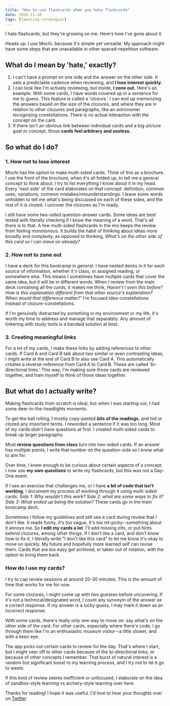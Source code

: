 ```yaml
---
title: "How to use flashcards when you hate flashcards"
date: 2020-11-20
tags: [learning-strategies]
---
```


I hate flashcards, but they're growing on me. Here's how I've gone about it.

Heads up: I use Mochi, because it's simple yet versatile. My approach might have some steps that are unavailable in other spaced-repetition software.

## What do I mean by 'hate,' exactly?

1. I can't have a prompt on one side and the answer on the other side. It sets a predictable cadence when reviewing, and **I lose interest quickly.**
2. I can look like I'm actively reviewing, but inside, **I zone out.** Here's an example. With some cards, I have words covered up in a sentence for me to guess. This feature is called a 'clozure.' I can end up memorizing the answers based on the size of the clozures, and where they are in relation to other clozures and paragraphs, like an astronomer recognizing constellations. There is no actual interaction with the concept on the card. 
3. If there isn't an obvious link between individual cards and a big-picture goal or concept, those **cards feel arbitrary and useless.**

## So what do I do?

### 1. How not to lose interest

Mochi has the option to make multi-sided cards. Think of this as a brochure. I use the front of the brochure, when it's all folded up, to tell me a general concept to think about. I try to list everything I know about it in my head. Every 'next side' of the card elaborates on that concept: definition, common uses, variations, common mistakes/misunderstandings. I leave some words unhidden to tell me what's being discussed on each of these sides, and the rest of it is clozed. I uncover the clozures as I'm ready.

I still have some two-sided question-answer cards. Some ideas are best tested with literally checking if I know the meaning of a word. That's all there is to that. A few multi-sided flashcards in the mix keeps the review from feeling monotonous. It builds the habit of thinking about ideas more broadly and complexly, as opposed to thinking, *What's on the other side of this card so I can move on already?*

### 2. How not to zone out

I have a deck for this bootcamp in general. I have nested decks in it for each *source* of information, whether it's class, or assigned reading, or somewhere else. This means I sometimes have multiple cards that cover the same idea, but it will be in different words. When I review from the main deck containing all the cards, it makes me think, *Haven't I seen this before? How is this explanation different from that other source's explanation? When would that difference matter?'* I'm focused idea-constellations instead of clozure-constellations. 

If I'm genuinely distracted by something in my environment or my life, it's worth my time to address and manage that separately. Any amount of tinkering with study tools is a bandaid solution at best.

### 3. Creating meaningful links

For a lot of my cards, I make these links by adding references to other cards. If Card A and Card B talk about two similar or even contrasting ideas, I might write at the end of Card B to also see Card A. This automatically creates a reverse-reference from Card A to Card B. These are called 'bi-directional links.' This way, I'm making sure those cards are reviewed together, and train myself to think of those ideas together.

## But what do I actually write?

Making flashcards from scratch is ideal, but when I was starting out, I had some deer-in-the-headlights moments. 

To get the ball rolling, I mostly copy-pasted **bits of the readings**, and hid or clozed any important terms. I reworded a sentence if it was too long. Most of my cards didn't have questions at first. I created multi-sided cards to break up larger paragraphs. 

Most **review questions from class** turn into two-sided cards. If an answer has multiple points, I write that number on the question-side so I know what to aim for.

Over time, I knew enough to be curious about certain aspects of a concept. I now use **my own questions** to write my flashcards, but this was not a Day-One event.

If I see an exercise that challenges me, or I have **a bit of code that isn't working**, I document my process of working through it using multi-sided cards. *Side 1: Why wouldn't this work? Side 2: what are some ways to fix it? Side 3: What ended up being the solution?* These cards go in the main bootcamp deck. 

Sometimes I follow my guidelines and still see a card during review that I don't like. It reads funny, it's too vague, it's too nit-picky--something about it annoys me. So **I edit my cards a lot**. I'll add missing info, or put hints behind clozures, among other things. If I don't like a card, and don't know how to fix it, I literally write "I don't like this card" to let me know it's okay to move on quickly. My future and hopefully more learned self can revise them. Cards that are too easy get archived, or taken out of rotation, with the option to bring them back.

### How do I use my cards?

I try to cap review sessions at around 20-30 minutes. This is the amount of time that works for me for now. 

For some clozures, I might come up with two guesses before uncovering. If it's not a technical/designated word, I count any synonym of the answer as a correct response. If my answer is a lucky guess, I may mark it down as an incorrect response.

With some cards, there's really only one way to move on: say what's on the other side of the card. For other cards, especially where there's code, I go through them like I'm an enthusiastic museum visitor--a little slower, and with a keen eye.

The app picks out certain cards to review for the day. That's where I start, but I might veer off to other cards because of the bi-directional links, or because of other concepts I remember. That burst of natural interest is a random but significant boost to my learning process, and I try not to let it go to waste.

If this kind of review seems inefficient or unfocused, I elaborate on the idea of sandbox-style learning vs archery-style learning over here. 

Thanks for reading! I hope it was useful. I'd love to hear your thoughts over on [Twitter](https://twitter.com/_dvkr).
